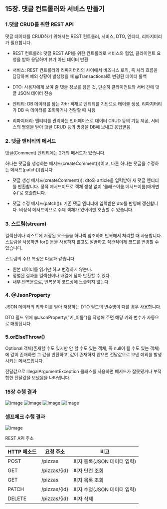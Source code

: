 ## 15장. 댓글 컨트롤러와 서비스 만들기

### 1.댓글 CRUD를 위한 REST API

댓글 데이터를 CRUD하기 위해서는 REST 컨트롤러, 서비스, DTO, 엔티티, 리파지터리가 필요합니다.

- REST 컨트롤러: 댓글 REST API를 위한 컨트롤러로 서비스와 협업, 클라이언트 요청을 받아 응답하며 뷰가 아닌 데이터 반환

- 서비스: REST 컨트롤러와 리파지터리의 사이에서 비즈니스 로직, 즉 처리 흐름을 담당하며 예외 상황이 발생했을 때 @Transactional로 변경된 데이터 롤백

- DTO: 사용자에게 보여 줄 댓글 정보를 담은 것, 단순히 클라이언트와 서버 간에 댓글 JSON 데이터 전송

- 엔티티: DB 데이터를 담는 자바 객채로 엔티티를 기반으로 테이블 생성, 리파지터리가 DB 속 데이터를 조회하거나 전달할 때 사용

- 리파지터리: 엔티티를 관리하는 인터페이스로 데이터 CRUD 등의 기능 제공, 서비스의 명령을 받아 댓글 CRUD 등의 명령을 DB에 보내고 응답받음

### 2. 댓글 엔티티의 메서드

댓글(Comment) 엔티티에는 2개의 메서드가 있습니다.

하나는 댓글을 생성하는 메서드(createComment())이고, 다른 하나는 댓글을 수정하는 메서드(patch())입니다.

- 댓글 생성 메서드(createComment()): dto와 article을 입력받아 새 댓글 엔티티를 반환합니다. 정적 메서드이므로 객체 생성 없이 '클래스이름.메서드이름(매개변수)'로 호출합니다.

- 댓글 수정 메서드(patch()): 기존 댓글 엔티티에 입력받은 dto를 반영해 갱신합니다. 비정적 메서드이므로 주제 객체가 있어야만 호출할 수 있습니다.

### 3. 스트림(stream)

컬렉션이나 리스트에 저장된 요소들을 하나씩 참조하며 반복해서 처리할 때 사용합니다. 스트림을 사용하면 for() 문을 사용하지 않고도 깔끔하고 직관적이게 코드를 변경할 수 있습니다.

스트림의 주요 특징은 다음과 같습니다.

- 원본 데이터를 읽기만 하고 변경하지 않는다.
- 정렬된 결과를 컬렉션이나 배열에 담아 반환할 수 있다.
- 내부 반복문으로, 반복문이 코드상에 노출되지 않는다.

### 4. @JsonProperty

JSON 데이터의 키와 이를 받아 저장하는 DTO 필드의 변수명이 다를 경우 사용합니다.

DTO 필드 위에 @JsonProperty("키_이름")을 작성해 주면 해당 키와 변수가 자동으로 매핑됩니다.

### 5.orElseThrow()

Optional 객체(존재할 수도 있지만 안 할 수도 있는 객체, 즉 null이 될 수도 있는 객체)에 값이 존재하면 그 값을 반환하고, 값이 존재하지 않으면 전달값으로 보낸 예외를 발생시키는 메서드입니다.

전달값으로 IllegalArgumentException 클래스를 사용하면 메서드가 잘못됐거나 부적합한 전달값을 보냈음을 나타냅니다.

### 15장 수행 결과

![image](https://imgur.com/FiL6RNU.png)
![image](https://imgur.com/vn2Ivfg.png)
![image](https://imgur.com/VbMZhUo.png)
![image](https://imgur.com/SobiHFr.png)

### 셀프체크 수행 결과

![image](https://imgur.com/DHb8vGB.png)

REST API 주소

| HTTP 메소드 | 요청 주소      | 비고                  |
|-------------|----------------|-----------------------|
| POST        | /pizzas        | 피자 등록(JSON 데이터 입력) |
| GET         | /pizzas/{id}   | 피자 단건 조회        |
| GET         | /pizzas        | 피자 목록 조회        |
| PATCH       | /pizzas/{id}   | 피자 수정(JSON 데이터 입력) |
| DELETE      | /pizzas/{id}   | 피자 삭제             |